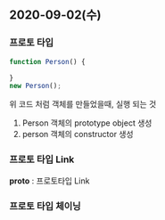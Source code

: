 ## 2020-09-02(수)

### 프로토 타입
``` javascript
function Person() {

}
new Person();
```

위 코드 처럼 객체를 만들었을때, 실행 되는 것
1. Person 객체의 prototype object 생성
2. person 객체의 constructor 생성

### 프로토 타입 Link
__proto__ : 프로토타입 Link

### 프로토 타입 체이닝
